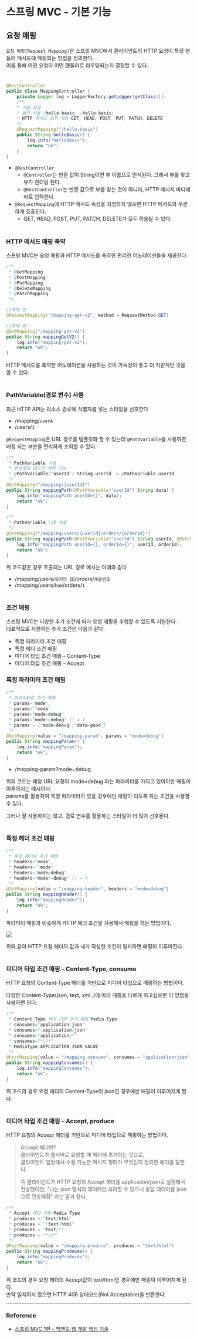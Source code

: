 # 스프링 MVC - 기본 기능

## 요청 매핑

`요청 매핑(Request Mapping)`은 스프링 MVC에서 클라이언트의 HTTP 요청이 특정 핸들러 메서드에 매핑되는 방법을 정의한다.  
이를 통해 어떤 요청이 어떤 핸들러로 라우팅되는지 결정할 수 있다.

#

```java
@RestController
public class MappingController {
    private Logger log = LoggerFactory.getLogger(getClass());
    /**
    * 기본 요청
    * 둘다 허용 /hello-basic, /hello-basic/
    * HTTP 메서드 모두 허용 GET, HEAD, POST, PUT, PATCH, DELETE
    */
    @RequestMapping("/hello-basic")
    public String helloBasic() {
        log.info("helloBasic");
        return "ok";
    }
}
```

- `@RestController`
    - `@Controller`는 반환 값이 String이면 뷰 이름으로 인식된다. 그래서 뷰를 찾고 뷰가 랜더링 된다.
    - `@RestController`는 반환 값으로 뷰를 찾는 것이 아니라, HTTP 메시지 바디에 바로 입력한다.
- `@RequestMapping`에 HTTP 메서드 속성을 지정하지 않으면 HTTP 메서드와 무관하게 호출된다.
    - GET, HEAD, POST, PUT, PATCH, DELETE가 모두 허용될 수 있다.

#

### HTTP 메서드 매핑 축약

스프링 MVC는 요청 매핑과 HTTP 메서드를 축약한 편리한 어노테이션들을 제공한다.

```java
/**
 * @GetMapping 
 * @PostMapping
 * @PutMapping
 * @DeleteMapping
 * @PatchMapping
 */

//축약 전
@RequestMapping("/mapping-get-v2", method = RequestMethod.GET)

//축약 후
@GetMapping("/mapping-get-v2")
public String mappingGetV2() {
    log.info("mapping-get-v2");
    return "ok";
}
```

HTTP 메서드를 축약한 어노테이션을 사용하는 것이 가독성이 좋고 더 직관적인 것을 알 수 있다.

#

### PathVariable(경로 변수) 사용

최근 HTTP API는 리소스 경로에 식별자를 넣는 스타일을 선호한다

- /mapping/`userA`
- /users/`1`

`@RequestMapping`은 URL 경로를 템플릿화 할 수 있는데 `@PathVariable`을 사용하면 매칭 되는 부분을 편리하게 조회할 수 있다.

```java
/**
 * PathVariable 사용
 * 변수명이 같으면 생략 가능
 * @PathVariable("userId") String userId -> @PathVariable userId
 */
@GetMapping("/mapping/{userId}")
public String mappingPath(@PathVariable("userId") String data) {
    log.info("mappingPath userId={}", data);
    return "ok";
}
```

```java
/**
 * PathVariable 다중 사용
 */
@GetMapping("/mapping/users/{userId}/orders/{orderId}")
public String mappingPath(@PathVariable("userId") String userId, @PathVariable("orderId") Long orderId) {
    log.info("mappingPath userId={}, orderId={}", userId, orderId);
    return "ok";
}
```

위 코드같은 경우 호출되는 URL 경로 예시는 아래와 같다
- /mapping/users/`유저의 ID`/orders/`주문번호`
- /mapping/users/`ham`/orders/`1`

#

### 조건 매핑

스프링 MVC는 다양한 추가 조건에 따라 요청 매핑을 수행할 수 있도록 지원한다.  
대표적으로 지원하는 추가 조건은 다음과 같다

- 특정 파라미터 조건 매핑
- 특정 헤더 조건 매핑
- 미디어 타입 조건 매핑 - Content-Type
- 미디어 타입 조건 매핑 - Accept

### 특정 파라미터 조건 매핑

```java
/**
 * 파라미터로 추가 매핑
 * params="mode",
 * params="!mode"
 * params="mode=debug"
 * params="mode!=debug" (! = )
 * params = {"mode=debug","data=good"}
 */
@GetMapping(value = "/mapping-param", params = "mode=debug")
public String mappingParam() {
    log.info("mappingParam");
    return "ok";
}
```
- /mapping-param?mode=debug

위의 코드는 해당 URL 요청이 mode=debug 라는 파라미터를 가지고 있어야만 매핑이 이루어지는 예시이다.  
params를 활용하여 특정 파라미터가 있을 경우에만 매핑이 되도록 하는 조건을 사용할 수 있다.  
  
그러나 잘 사용하지는 않고, 경로 변수를 활용하는 스타일이 더 많이 선호된다.

#

### 특정 헤더 조건 매핑

```java
/**
 * 특정 헤더로 추가 매핑
 * headers="mode",
 * headers="!mode"
 * headers="mode=debug"
 * headers="mode!=debug" (! = )
 */
@GetMapping(value = "/mapping-header", headers = "mode=debug")
public String mappingHeader() {
    log.info("mappingHeader");
    return "ok";
}
```

파라미터 매핑과 비슷하게 HTTP 헤더 조건을 사용해서 매핑을 하는 방법이다.  

<img src="img/mapping01.png">  

위와 같이 HTTP 요청 헤더의 값과 내가 작성한 조건이 일치하면 매핑이 이루어진다.

#

### 미디어 타입 조건 매핑 - Content-Type, consume

HTTP 요청의 Content-Type 헤더를 기반으로 미디어 타입으로 매핑하는 방법이다.  
  
다양한 Content-Type(json, text, xml..)에 따라 매핑을 다르게 하고싶으면 이 방법을 사용하면 된다.  
```java
/**
 * Content-Type 헤더 기반 추가 매핑 Media Type
 * consumes="application/json"
 * consumes="!application/json"
 * consumes="application/*"
 * consumes="*\/*"
 * MediaType.APPLICATION_JSON_VALUE
 */
@PostMapping(value = "/mapping-consume", consumes = "application/json")
public String mappingConsumes() {
    log.info("mappingConsumes");
    return "ok";
}
```

위 코드의 경우 요청 헤더의 Content-Type이 json인 경우에만 매핑이 이루어지게 된다.  

#

### 미디어 타입 조건 매핑 - Accept, produce

HTTP 요청의 Accept 헤더를 기반으로 미디어 타입으로 매핑하는 방법이다.  

> Accept 헤더란?  
> 클라이언트가 웹서버로 요청할 때 헤더에 추가하는 것으로,  
> 클라이언트 입장에서 수용 가능한 메시지 형태가 무엇인지 정의한 헤더를 말한다.
>
> 즉 클라이언트가 HTTP 요청의 Accept 헤더를 application/json로 설정해서 전송했다면,
> "나는 json 형식의 데이터만 처리할 수 있으니 응답 데이터를 json 으로 전송해줘" 라는 말과 같다.

```java
/**
 * Accept 헤더 기반 Media Type
 * produces = "text/html"
 * produces = "!text/html"
 * produces = "text/*"
 * produces = "*\/*"
 */
@PostMapping(value = "/mapping-produce", produces = "text/html")
public String mappingProduces() {
    log.info("mappingProduces");
    return "ok";
}
```

위 코드의 경우 요청 헤더의 Accept값이 text/html인 경우에만 매핑이 이루어지게 된다.  
만약 일치하지 않으면 HTTP 406 상태코드(Not Acceptable)을 반환한다.

---

### Reference
- [스프링 MVC 1편 - 백엔드 웹 개발 핵심 기술](https://www.inflearn.com/course/%EC%8A%A4%ED%94%84%EB%A7%81-mvc-1/dashboard)
